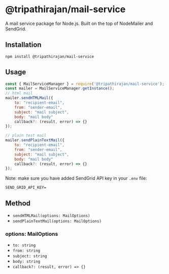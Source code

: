 # @tripathirajan/mail-service

A mail service package for Node.js. Built on the top of NodeMailer and SendGrid.

## Installation

```
npm install @tripathirajan/mail-service
```

## Usage

```javascript
const { MailServiceManager } = require('@tripathirajan/mail-service');
const mailer = MailServiceManager.getInstance();
// html mail
mailer.sendHTMLMail({
    to: "recipient-email",
    from: "sender-email",
    subject: "mail subject",
    body: "mail body"
    callback?: (result, error) => {}
});

// plain test mail
mailer.sendPlainTextMail({
    to: "recipient-email",
    from: "sender-email",
    subject: "mail subject",
    body: "mail body"
    callback?: (result, error) => {}
});
```

Note: make sure you have added SendGrid API key in your `.env` file:

```
SEND_GRID_API_KEY=
```

## Method

- `sendHTMLMail(options: MailOptions)`
- `sendPlainTextMail(options: MailOptions)`

### options: MailOptions

- `to: string`
- `from: string`
- `subject: string`
- `body: string`
- `callback?: (result, error) => {}`
